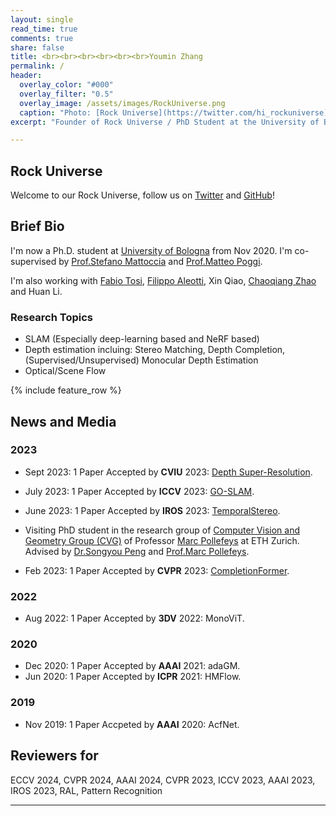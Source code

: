 ```yaml
---
layout: single
read_time: true
comments: true
share: false
title: <br><br><br><br><br><br>Youmin Zhang
permalink: /
header:
  overlay_color: "#000"
  overlay_filter: "0.5"
  overlay_image: /assets/images/RockUniverse.png
  caption: "Photo: [Rock Universe](https://twitter.com/hi_rockuniverse)"
excerpt: "Founder of Rock Universe / PhD Student at the University of Bologna<br><br>"

---
```



## Rock Universe

Welcome to our Rock Universe, follow us on [Twitter](https://twitter.com/hi_rockuniverse) and [GitHub](https://github.com/rockuniverse-tech)!

## Brief Bio

I'm now a Ph.D. student at [University of Bologna](https://www.unibo.it/en) from Nov 2020. I'm co-supervised by [Prof.Stefano Mattoccia](http://vision.deis.unibo.it/~smatt/Site/Home.html) and [Prof.Matteo Poggi](https://mattpoggi.github.io/).

I'm also working with [Fabio Tosi](https://fabiotosi92.github.io/), [Filippo Aleotti](https://filippoaleotti.github.io/website/), Xin Qiao, [Chaoqiang Zhao](https://zxcqlf.github.io/) and Huan Li.

<!--span style="color:red">I am on track to complete my PhD in February 2024. I'm actively looking for a research position.</span-->


### Research Topics

* SLAM (Especially deep-learning based and NeRF based)
* Depth estimation incluing: Stereo Matching, Depth Completion, (Supervised/Unsupervised) Monocular Depth Estimation
* Optical/Scene Flow

<div id='featured'></div>

{% include feature_row %}

## News and Media

### 2023

* Sept 2023: 1 Paper Accepted by **CVIU** 2023: [Depth Super-Resolution](https://youmi-zym.github.io/publications/).

* July 2023: 1 Paper Accepted by **ICCV** 2023: [GO-SLAM](https://youmi-zym.github.io/projects/GO-SLAM/).

* June 2023: 1 Paper Accepted by **IROS** 2023: [TemporalStereo](https://youmi-zym.github.io/projects/TemporalStereo/).

<!-- -->
* Visiting PhD student in the research group of [Computer Vision and Geometry Group (CVG)](http://www.cvg.ethz.ch/index.php) of Professor [Marc Pollefeys](https://people.inf.ethz.ch/pomarc/) at ETH Zurich. Advised by [Dr.Songyou Peng](https://pengsongyou.github.io/) and [Prof.Marc Pollefeys](https://people.inf.ethz.ch/pomarc/).

* Feb 2023: 1 Paper Accepted by **CVPR** 2023: [CompletionFormer](https://youmi-zym.github.io/projects/CompletionFormer/).

### 2022

* Aug 2022: 1 Paper Accepted by **3DV** 2022: MonoViT.

### 2020

* Dec 2020: 1 Paper Accepted by **AAAI** 2021: adaGM.
* Jun 2020: 1 Paper Accepted by **ICPR** 2021: HMFlow.

### 2019

* Nov 2019: 1 Paper Accpeted by **AAAI** 2020: AcfNet.

## Reviewers for

ECCV 2024, CVPR 2024, AAAI 2024, CVPR 2023, ICCV 2023, AAAI 2023, IROS 2023, RAL, Pattern Recognition

---
